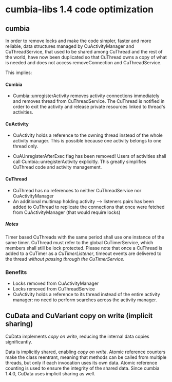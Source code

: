 # cumbia-libs 1.4 code optimization

## cumbia

In order to remove locks and make the code simpler, faster and more reliable, data structures managed by CuActivityManager
and CuThreadService, that used to be shared among CuThread and the rest of the world, have now been duplicated so that 
CuThread owns a copy of what is needed and does not access removeConnection and CuThreadService.

This implies:

#### Cumbia
- Cumbia::unregisterActivity removes activity connections immediately and removes thread from CuThreadService. The CuThread is
  notified in order to exit the activity and release private resources linked to thread's activities.
  
#### CuActivity
- CuActivity holds a reference to the owning thread instead of the whole activity manager. This is possible because one activity
  belongs to one thread only.
  
- CuAUnregisterAfterExec flag has been removed! Users of activities shall call Cumbia::unregisterActivity explicitly.
  This greatly simplifies CuThread code and activity management.
 
#### CuThread
- CuThread has no references to neither CuThreadService nor CuActivityManager
- An additional multimap holding activity --> listeners pairs has been added to CuThread to replicate the connections that once were
  fetched from CuActivityManager (that would require locks)

##### Notes
Timer based CuThreads with the same period shall use one instance of the same timer.
CuThread must refer to the global CuTimerService, which members shall still be lock protected. Please note that once a CuThread is 
added to a CuTimer as a *CuTimerListener*, timeout events are delivered to the thread *without passing through the CuTimerService*.

  
### Benefits

- Locks removed from CuActivityManager
- Locks removed from CuThreadService
- CuActivity holds a reference to its thread instead of the entire activity manager: no need to perform searches across the activity manager.

## CuData and CuVariant copy on write (implicit sharing)

CuData implements *copy on write*, reducing the internal data copies significantly.

Data is implicitly shared, enabling *copy on write*. Atomic reference counters make the class
reentrant, meaning that methods can be called from multiple threads, but only if each invocation
uses its own data. Atomic reference counting is used to ensure the integrity of the shared data.
Since cumbia 1.4.0, CuData uses implicit sharing as well.



